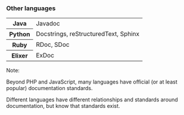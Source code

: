 ### Other languages

<table>
	<tbody>
		<tr>
			<th scope="row">Java</th>
			<td>Javadoc</td>
		</tr>
		<tr>
			<th scope="row">Python</th>
			<td>Docstrings, reStructuredText, Sphinx</td>
		</tr>
		<tr>
			<th scope="row">Ruby</th>
			<td>RDoc, SDoc</td>
		</tr>
		<tr>
			<th scope="row">Elixer</th>
			<td>ExDoc</td>
		</tr>
	</tbody>
</table>

Note:

Beyond PHP and JavaScript, many languages have official (or at least popular) documentation standards.

Different languages have different relationships and standards around documentation, but know that standards exist.
